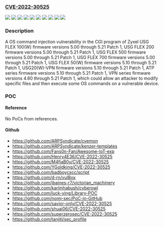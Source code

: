 ### [CVE-2022-30525](https://cve.mitre.org/cgi-bin/cvename.cgi?name=CVE-2022-30525)
![](https://img.shields.io/static/v1?label=Product&message=ATP%20series%20firmware&color=blue)
![](https://img.shields.io/static/v1?label=Product&message=USG%2020(W)-VPN%20firmware&color=blue)
![](https://img.shields.io/static/v1?label=Product&message=USG%20FLEX%20100(W)%20firmware&color=blue)
![](https://img.shields.io/static/v1?label=Product&message=USG%20FLEX%20200%20firmware&color=blue)
![](https://img.shields.io/static/v1?label=Product&message=USG%20FLEX%2050(W)%20firmware&color=blue)
![](https://img.shields.io/static/v1?label=Product&message=USG%20FLEX%20500%20firmware&color=blue)
![](https://img.shields.io/static/v1?label=Product&message=USG%20FLEX%20700%20firmware&color=blue)
![](https://img.shields.io/static/v1?label=Product&message=VPN%20series%20firmware&color=blue)
![](https://img.shields.io/static/v1?label=Version&message=n%2Fa&color=blue)
![](https://img.shields.io/static/v1?label=Vulnerability&message=CWE-78%3A%20Improper%20Neutralization%20of%20Special%20Elements%20used%20in%20an%20OS%20Command%20('OS%20Command%20Injection')&color=brighgreen)

### Description

A OS command injection vulnerability in the CGI program of Zyxel USG FLEX 100(W) firmware versions 5.00 through 5.21 Patch 1, USG FLEX 200 firmware versions 5.00 through 5.21 Patch 1, USG FLEX 500 firmware versions 5.00 through 5.21 Patch 1, USG FLEX 700 firmware versions 5.00 through 5.21 Patch 1, USG FLEX 50(W) firmware versions 5.10 through 5.21 Patch 1, USG20(W)-VPN firmware versions 5.10 through 5.21 Patch 1, ATP series firmware versions 5.10 through 5.21 Patch 1, VPN series firmware versions 4.60 through 5.21 Patch 1, which could allow an attacker to modify specific files and then execute some OS commands on a vulnerable device.

### POC

#### Reference
No PoCs from references.

#### Github
- https://github.com/ARPSyndicate/cvemon
- https://github.com/ARPSyndicate/kenzer-templates
- https://github.com/Fans0n-Fan/Awesome-IoT-exp
- https://github.com/Henry4E36/CVE-2022-30525
- https://github.com/M4fiaB0y/CVE-2022-30525
- https://github.com/YGoldking/CVE-2022-30525
- https://github.com/badboycxcc/script
- https://github.com/d-rn/vulBox
- https://github.com/jbaines-r7/victorian_machinery
- https://github.com/karimhabush/cyberowl
- https://github.com/luck-ying/Library-POC
- https://github.com/nomi-sec/PoC-in-GitHub
- https://github.com/savior-only/CVE-2022-30525
- https://github.com/shuai06/CVE-2022-30525
- https://github.com/superzerosec/CVE-2022-30525
- https://github.com/tanjiti/sec_profile

